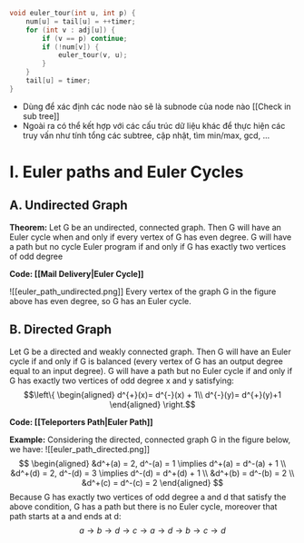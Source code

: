 ```cpp
void euler_tour(int u, int p) {
    num[u] = tail[u] = ++timer;
    for (int v : adj[u]) {
        if (v == p) continue;
        if (!num[v]) {
            euler_tour(v, u);
        }
    }
    tail[u] = timer;
}

```
- Dùng để xác định các node nào sẽ là subnode của node nào [[Check in sub tree]]
- Ngoài ra có thể kết hợp với các cấu trúc dữ liệu khác để thực hiện các truy vấn như tính tổng các subtree, cập nhật, tìm min/max, gcd, ...

# I. Euler paths and Euler Cycles
## A. Undirected Graph
**Theorem:** Let G be an undirected, connected graph. Then G will have an Euler cycle when
and only if every vertex of G has even degree. G will have a path but no cycle
Euler program if and only if G has exactly two vertices of odd degree

**Code: [[Mail Delivery|Euler Cycle]]**

![[euler_path_undirected.png]]
Every vertex of the graph G in the figure above has even degree, so G has an Euler cycle.
## B. Directed Graph
Let G be a directed and weakly connected graph. Then G will have an Euler cycle if and only if G is balanced (every vertex of G has an output degree equal to an input degree). G will have a path but no Euler cycle if and only if G has exactly two vertices of odd degree x and y satisfying:
$$\left\{ \begin{aligned} d^{+}(x)= d^{-}(x) + 1\\ d^{-}(y)= d^{+}(y)+1 \end{aligned} \right.$$

 **Code: [[Teleporters Path|Euler Path]]**

**Example:** Considering the directed, connected graph G in the figure below, we have:
![[euler_path_directed.png]]
$$ \begin{aligned} &d^+(a) = 2, d^-(a) = 1 \implies d^+(a) = d^-(a) + 1 \\ &d^+(d) = 2, d^-(d) = 3 \implies d^-(d) = d^+(d) + 1 \\ &d^+(b) = d^-(b) = 2 \\ &d^+(c) = d^-(c) = 2 \end{aligned} $$
Because G has exactly two vertices of odd degree a and d that satisfy the above condition, G has a path but there is no Euler cycle, moreover that path starts at a and ends at d:
$$ a \to b \to d \to c \to a \to d \to b \to c \to d $$
